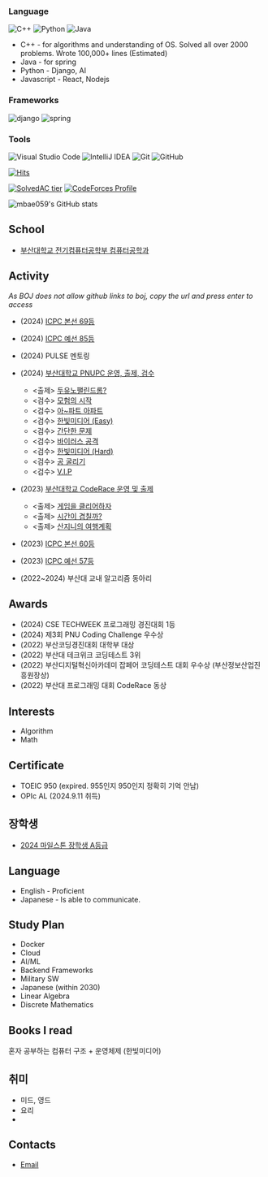 
### Language
![C++](https://img.shields.io/badge/c++-%2300599C.svg?style=for-the-badge&logo=c%2B%2B&logoColor=white)
![Python](https://img.shields.io/badge/python-3670A0?style=for-the-badge&logo=python&logoColor=ffdd54)
![Java](https://img.shields.io/badge/java-%23ED8B00.svg?style=for-the-badge&logo=openjdk&logoColor=white)


- C++ - for algorithms and understanding of OS. Solved all over 2000 problems.  Wrote 100,000+ lines (Estimated)
- Java - for spring
- Python - Django, AI
- Javascript - React, Nodejs



### Frameworks
![django](https://img.shields.io/badge/django-092E20.svg?&style=for-the-badge&logo=django&logoColor=white)
![spring](https://img.shields.io/badge/spring-70b42c.svg?&style=for-the-badge&logo=spring&logoColor=white)

### Tools
![Visual Studio Code](https://img.shields.io/badge/Visual%20Studio%20Code-0078d7.svg?style=for-the-badge&logo=visual-studio-code&logoColor=white)
![IntelliJ IDEA](https://img.shields.io/badge/IntelliJIDEA-000000.svg?style=for-the-badge&logo=intellij-idea&logoColor=white)
![Git](https://img.shields.io/badge/git-%23F05033.svg?style=for-the-badge&logo=git&logoColor=white)
![GitHub](https://img.shields.io/badge/github-%23121011.svg?style=for-the-badge&logo=github&logoColor=white)

[![Hits](https://hits.seeyoufarm.com/api/count/incr/badge.svg?url=https%3A%2F%2Fgithub.com%2Fmbae059&count_bg=%2379C83D&title_bg=%23242FB0&icon=&icon_color=%23E7E7E7&title=hits&edge_flat=false)](https://hits.seeyoufarm.com)

[![SolvedAC tier](http://mazassumnida.wtf/api/v2/generate_badge?boj=mbae059)](https://solved.ac/mbae059)
[![CodeForces Profile](https://cf.leed.at?id=mbae059)](https://codeforces.com/profile/mbae059)

![mbae059's GitHub stats](https://github-readme-stats.vercel.app/api?username=mbae059&show_icons=true&theme=radical)

School
-------
- [부산대학교 전기컴퓨터공학부 컴퓨터공학과](https://cse.pusan.ac.kr/)


Activity
--------
_As BOJ does not allow github links to boj, copy the url and press enter to access_
  
 * (2024) [ICPC 본선 69등](http://static.icpckorea.net/2024/regional/scoreboard/)
 * (2024) [ICPC 예선 85등](http://static.icpckorea.net/2024/first_round/scoreboard_10282200/)
 * (2024) PULSE 멘토링
 * (2024) [부산대학교 PNUPC 운영, 출제, 검수](https://www.acmicpc.net/contest/view/1267)
   * <출제> [두유노팰린드롬?](https://www.acmicpc.net/problem/31794)
   * <검수> [모험의 시작](https://www.acmicpc.net/problem/31789)
   * <검수> [아~파트 아파트](https://www.acmicpc.net/problem/31797)
   * <검수> [한빛미디어 (Easy)](https://www.acmicpc.net/problem/31796)
   * <검수> [간단한 문제](https://www.acmicpc.net/problem/31790)
   * <검수> [바이러스 공격](https://www.acmicpc.net/problem/31791)
   * <검수> [한빛미디어 (Hard)](https://www.acmicpc.net/problem/31792)
   * <검수> [공 굴리기](https://www.acmicpc.net/problem/31793)
   * <검수> [V.I.P](https://www.acmicpc.net/problem/31795)

 * (2023) [부산대학교 CodeRace 운영 및 출제](https://www.acmicpc.net/contest/view/994)
   * <출제> [게임을 클리어하자](https://www.acmicpc.net/problem/28017)
   * <출제> [시간이 겹칠까?](https://www.acmicpc.net/problem/28018) 
   * <출제> [산지니의 여행계획](https://www.acmicpc.net/problem/28019) 
- (2023) [ICPC 본선 60등](http://static.icpckorea.net/2023/regional/scoreboard/)
- (2023) [ICPC 예선 57등](http://static.icpckorea.net/2023/first_round/scoreboard/)

- (2022~2024) 부산대 교내 알고리즘 동아리


Awards
------

- (2024) CSE TECHWEEK 프로그래밍 경진대회 1등
- (2024) 제3회 PNU Coding Challenge 우수상
- (2022) 부산코딩경진대회 대학부 대상
- (2022) 부산대 테크위크 코딩테스트 3위
- (2022) 부산디지털혁신아카데미 잡페어 코딩테스트 대회 우수상 (부산정보산업진흥원장상)
- (2022) 부산대 프로그래밍 대회 CodeRace 동상

  
Interests
---------
- Algorithm
- Math


Certificate
---------
- TOEIC 950 (expired. 955인지 950인지 정확히 기억 안남)
- OPIc AL (2024.9.11 취득)

장학생
-----
- [2024 마일스톤 장학생 A등급](https://cse.pusan.ac.kr/cse/14651/subview.do?enc=Zm5jdDF8QEB8JTJGYmJzJTJGY3NlJTJGMjYwNSUyRjE2OTU1NTclMkZhcnRjbFZpZXcuZG8lM0ZiYnNPcGVuV3JkU2VxJTNEJTI2aXNWaWV3TWluZSUzRGZhbHNlJTI2c3JjaENvbHVtbiUzRCUyNnBhZ2UlM0QyJTI2c3JjaFdyZCUzRCUyNnJnc0JnbmRlU3RyJTNEJTI2YmJzQ2xTZXElM0QlMjZwYXNzd29yZCUzRCUyNnJnc0VuZGRlU3RyJTNEJTI2)

Language
---
- English - Proficient
- Japanese - Is able to communicate.


Study Plan
-------------
- Docker
- Cloud
- AI/ML
- Backend Frameworks
- Military SW
- Japanese (within 2030)
- Linear Algebra
- Discrete Mathematics

Books I read
------------
혼자 공부하는 컴퓨터 구조 + 운영체제 (한빛미디어)

취미
---
- 미드, 영드
- 요리
- 

Contacts
----
- [Email](mailto:mbae059@gmail.com)
